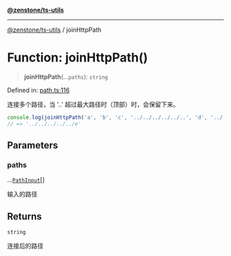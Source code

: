[**@zenstone/ts-utils**](../README.md)

***

[@zenstone/ts-utils](../globals.md) / joinHttpPath

# Function: joinHttpPath()

> **joinHttpPath**(...`paths`): `string`

Defined in: [path.ts:116](https://github.com/janpoem/ts-utils/blob/b9219c6997c227d9b9eb09f22e1ab95d12d9260c/src/path.ts#L116)

连接多个路径，当 '..' 超过最大路径时（顶部）时，会保留下来。

```ts
console.log(joinHttpPath('a', 'b', 'c', '../../../../../..', 'd', '../../..', 'e'));
// => '../../../../../e'
```

## Parameters

### paths

...[`PathInput`](../type-aliases/PathInput.md)[]

输入的路径

## Returns

`string`

连接后的路径
